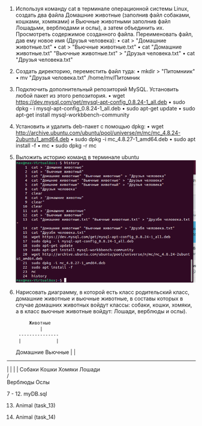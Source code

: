1.	Используя команду cat в терминале операционной системы Linux, создать два файла Домашние животные (заполнив файл собаками, кошками, хомяками) и Вьючные животными заполнив файл Лошадьми, верблюдами и ослы), а затем объединить их. Просмотреть содержимое созданного файла. Переименовать файл, дав ему новое имя (Друзья человека):
•	cat > "Домашние животные.txt"
•	cat > "Вьючные животные.txt"
•	cat "Домашние животные.txt" "Вьючные животные.txt" > "Друзья человека.txt"
•	cat "Друзья человека.txt"

2.	Создать директорию, переместить файл туда:
•	mkdir > "Питомниик"
•	mv "Друзья человека.txt" /home/mv/Питомник

3.	Подключить дополнительный репозиторий MySQL. Установить любой пакет из этого репозитория.
•	wget https://dev.mysql.com/get/mysql-apt-config_0.8.24-1_all.deb
•	sudo dpkg - i mysql-apt-config_0.8.24-1_all.deb
•	sudo apt-get update
•	sudo apt-get install mysql-workbbench-community

4.	Установить и удалить deb-пакет с помощью dpkg:
•	wget http://archive.ubuntu.com/ubuntu/pool/universe/m/mc/mc_4.8.24-2ubuntu1_amd64.deb
•	sudo dpkg -i mc_4.8.27-1_amd64.deb
•	sudo apt install -f
•	mc
•	sudo dpkg -r mc

5. Выложить историю команд в терминале ubuntu
![Alt text](image.png)

6. Нарисовать диаграмму, в которой есть класс родительский класс, домашние
животные и вьючные животные, в составы которых в случае домашних
животных войдут классы: собаки, кошки, хомяки, а в класс вьючные животные
войдут: Лошади, верблюды и ослы).

            Животные
                |
        ---------------  
        |             |
   Домашние      Вьючные
     |              |
-------------     -------------
|           |     |           | 
Собаки   Кошки  Хомяки  Лошади        
                       /     \
                  Верблюды  Ослы


7 - 12. myDB.sql

13. Animal (task_13)

14. Animal (task_14)